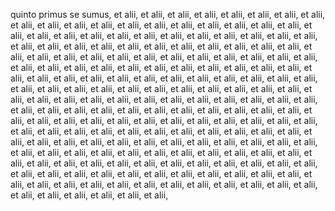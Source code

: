 quinto primus se sumus, et alii, et alii, et alii, et alii, et alii, et alii, et alii, et alii, et alii, et alii, et alii, et alii, et alii, et alii, et alii, et alii, et alii, et alii, et alii, et alii, et alii, et alii, et alii, et alii, et alii, et alii, et alii, et alii, et alii, et alii, et alii, et alii, et alii, et alii, et alii, et alii, et alii, et alii, et alii, et alii, et alii, et alii, et alii, et alii, et alii, et alii, et alii, et alii, et alii, et alii, et alii, et alii, et alii, et alii, et alii, et alii, et alii, et alii, et alii, et alii, et alii, et alii, et alii, et alii, et alii, et alii, et alii, et alii, et alii, et alii, et alii, et alii, et alii, et alii, et alii, et alii, et alii, et alii, et alii, et alii, et alii, et alii, et alii, et alii, et alii, et alii, et alii, et alii, et alii, et alii, et alii, et alii, et alii, et alii, et alii, et alii, et alii, et alii, et alii, et alii, et alii, et alii, et alii, et alii, et alii, et alii, et alii, et alii, et alii, et alii, et alii, et alii, et alii, et alii, et alii, et alii, et alii, et alii, et alii, et alii, et alii, et alii, et alii, et alii, et alii, et alii, et alii, et alii, et alii, et alii, et alii, et alii, et alii, et alii, et alii, et alii, et alii, et alii, et alii, et alii, et alii, et alii, et alii, et alii, et alii, et alii, et alii, et alii, et alii, et alii, et alii, et alii, et alii, et alii, et alii, et alii, et alii, et alii, et alii, et alii, et alii, et alii, et alii, et alii, et alii, et alii, et alii, et alii, et alii, et alii, et alii, et alii, et alii, et alii, et alii, et alii, et alii, et alii, et alii, et alii, et alii, et alii, et alii, et alii, et alii, et alii, et alii, et alii, et alii, et alii, et alii, et alii, et alii, et alii, et alii, et alii, et alii, et alii,